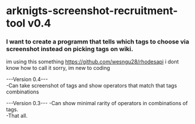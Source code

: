 # arknigts-screenshot-recruitment-tool v0.4
### I want to create a programm that tells which tags to choose via screenshot instead on picking tags on wiki.
im using this something https://github.com/wesngu28/rhodesapi i dont know how to call it sorry, im new to coding

---Version 0.4---   
-Can take screenshot of tags and show operators that match that tags combinations
  
   
---Version 0.3---
-Can show minimal rarity of operators in combinations of tags.  
-That all.  
 
